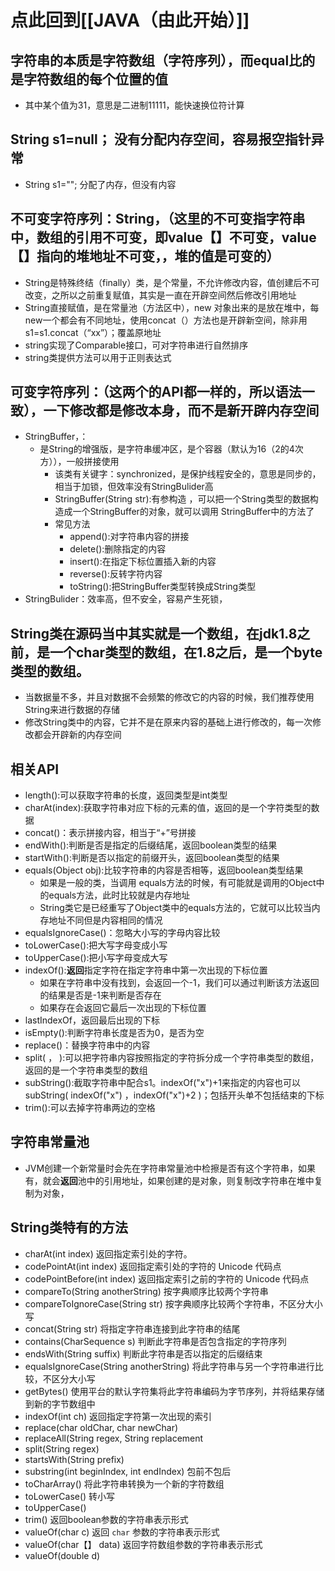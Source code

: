 # 点此回到[[JAVA（由此开始）]]

## 字符串的本质是字符数组（字符序列），而equal比的是字符数组的每个位置的值
- 其中某个值为31，意思是二进制11111，能快速换位符计算

## String s1=null；   没有分配内存空间，容易报空指针异常
- String s1="";  分配了内存，但没有内容

## 不可变字符序列：String，（这里的不可变指字符串中，数组的引用不可变，即value【】不可变，value【】指向的堆地址不可变，，堆的值是可变的）
- String是特殊终结（finally）类，是个常量，不允许修改内容，值创建后不可改变，之所以之前重复赋值，其实是一直在开辟空间然后修改引用地址
- String直接赋值，是在常量池（方法区中），new 对象出来的是放在堆中，每new一个都会有不同地址，使用concat（）方法也是开辟新空间，除非用s1=s1.concat（“xx”）；覆盖原地址
- string实现了Comparable接口，可对字符串进行自然排序
- string类提供方法可以用于正则表达式


## 可变字符序列：（这两个的API都一样的，所以语法一致），一下修改都是修改本身，而不是新开辟内存空间
- StringBuffer，：
	- 是String的增强版，是字符串缓冲区，是个容器（默认为16（2的4次方）），一般拼接使用
		- 该类有关键字：synchronized，是保护线程安全的，意思是同步的，相当于加锁，但效率没有StringBulider高
		- StringBuffer(String str):有参构造 ，可以把一个String类型的数据构造成一个StringBuffer的对象，就可以调用 StringBuffer中的方法了
		- 常见方法
			- append():对字符串内容的拼接
			- delete():删除指定的内容
			- insert():在指定下标位置插入新的内容
			- reverse():反转字符内容
			- toString():把StringBuffer类型转换成String类型
- StringBulider：效率高，但不安全，容易产生死锁，

## String类在源码当中其实就是一个数组，在jdk1.8之前，是一个char类型的数组，在1.8之后，是一个byte类型的数组。
- 当数据量不多，并且对数据不会频繁的修改它的内容的时候，我们推荐使用String来进行数据的存储
- 修改String类中的内容，它并不是在原来内容的基础上进行修改的，每一次修改都会开辟新的内存空间

## 相关API
- length():可以获取字符串的长度，返回类型是int类型
- charAt(index):获取字符串对应下标的元素的值，返回的是一个字符类型的数据
- concat()：表示拼接内容，相当于“+”号拼接
- endWith():判断是否是指定的后缀结尾，返回boolean类型的结果
- startWith():判断是否以指定的前缀开头，返回boolean类型的结果
- equals(Object obj):比较字符串的内容是否相等，返回boolean类型结果
	- 如果是一般的类，当调用 equals方法的时候，有可能就是调用的Object中的equals方法，此时比较就是内存地址
	- String类它是已经重写了Object类中的equals方法的，它就可以比较当内存地址不同但是内容相同的情况
- equalsIgnoreCase()：忽略大小写的字母内容比较
- toLowerCase():把大写字母变成小写
- toUpperCase():把小写字母变成大写
- indexOf():**返回**指定字符在指定字符串中第一次出现的下标位置
	- 如果在字符串中没有找到，会返回一个-1，我们可以通过判断该方法返回的结果是否是-1来判断是否存在
	- 如果存在会返回它最后一次出现的下标位置
- lastIndexOf，返回最后出现的下标
- isEmpty():判断字符串长度是否为0，是否为空
- replace()：替换字符串中的内容
- split(    ，  ):可以把字符串内容按照指定的字符拆分成一个字符串类型的数组，返回的是一个字符串类型的数组
- subString():截取字符串中配合s1。indexOf("x")+1来指定的内容也可以subString( indexOf("x")   ，indexOf("x")+2 )；包括开头单不包括结束的下标
- trim():可以去掉字符串两边的空格

## 字符串常量池
- JVM创建一个新常量时会先在字符串常量池中检擦是否有这个字符串，如果有，就会**返回**池中的引用地址，如果创建的是对象，则复制改字符串在堆中复制为对象，


## String类特有的方法
- charAt(int index)    返回指定索引处的字符。
- codePointAt(int index)   返回指定索引处的字符的 Unicode 代码点
- codePointBefore(int index)    返回指定索引之前的字符的 Unicode 代码点
- compareTo(String anotherString)    按字典顺序比较两个字符串
- compareToIgnoreCase(String str)    按字典顺序比较两个字符串，不区分大小写
- concat(String str)   将指定字符串连接到此字符串的结尾
- contains(CharSequence s)    判断此字符串是否包含指定的字符序列
- endsWith(String suffix)    判断此字符串是否以指定的后缀结束
- equalsIgnoreCase(String anotherString)   将此字符串与另一个字符串进行比较，不区分大小写
- getBytes()    使用平台的默认字符集将此字符串编码为字节序列，并将结果存储到新的字节数组中
- indexOf(int ch)    返回指定字符第一次出现的索引
- replace(char oldChar, char newChar)
- replaceAll(String regex, String replacement
- split(String regex)
- startsWith(String prefix)
- substring(int beginIndex, int endIndex)   包前不包后
- toCharArray()    将此字符串转换为一个新的字符数组
- toLowerCase()    转小写
- toUpperCase()
- trim()  返回boolean参数的字符串表示形式
- valueOf(char c)   返回 `char` 参数的字符串表示形式
- valueOf(char【】 data)    返回字符数组参数的字符串表示形式
- valueOf(double d)
